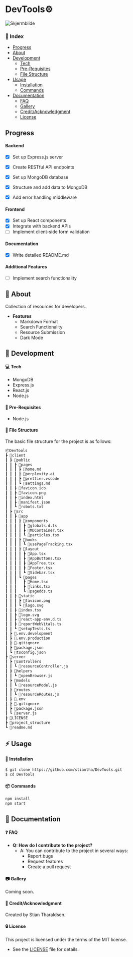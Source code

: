 <h1>DevTools⚙️</h1>

![Skjermbilde](https://github.com/stiantha/DevTools/assets/132207909/853631e0-b9c6-4338-9c68-4d7e66007ec8)

### :ledger: Index
- [Progress](#progress)
- [About](#beginner-about)
- [Development](#wrench-development)
  - [Tech](#computer-tech)
  - [Pre-Requisites](#notebook-pre-requisites)
  - [File Structure](#file_folder-file-structure)
- [Usage](#zap-usage)
  - [Installation](#electric_plug-installation)
  - [Commands](#package-commands)
- [Documentation](#book-documentation)
    - [FAQ](#question-faq)
    - [Gallery](#camera-gallery)
    - [Credit/Acknowledgment](#star2-creditacknowledgment)
    - [License](#lock-license)
## Progress
#### Backend
- [x] Set up Express.js server
- [x] Create RESTful API endpoints
- [x] Set up MongoDB database
- [x] Structure and add data to MongoDB
- [x] Add error handling middleware


#### Frontend
- [x] Set up React components
- [x] Integrate with backend APIs
- [ ] Implement client-side form validation

#### Documentation
- [x] Write detailed README.md

#### Additional Features
- [ ] Implement search functionality

## :beginner: About
Collection of resources for developers.<br>
- **Features**
    - Markdown Format
    - Search Functionality
    - Resource Submission
    - Dark Mode

## :wrench: Development

#### :computer: Tech

- MongoDB
- Express.js
- React.js
- Node.js

#### :notebook: Pre-Requisites

- Node.js

#### :file_folder: File Structure
The basic file structure for the project is as follows:
```bash
📦DevTools
┣ 📂client
┃ ┣ 📂public
┃ ┃ ┣ 📂pages
┃ ┃ ┃ ┣ 📜home.md
┃ ┃ ┃ ┣ 📜perplexity.ai
┃ ┃ ┃ ┣ 📜prettier.vscode
┃ ┃ ┃ ┗ 📜settings.md
┃ ┃ ┣ 📜favicon.ico
┃ ┃ ┣ 📜favicon.png
┃ ┃ ┣ 📜index.html
┃ ┃ ┣ 📜manifest.json
┃ ┃ ┗ 📜robots.txt
┃ ┣ 📂src
┃ ┃ ┣ 📂app
┃ ┃ ┃ ┣ 📂components
┃ ┃ ┃ ┃ ┣ 📜globals.d.ts
┃ ┃ ┃ ┃ ┣ 📜MDContainer.tsx
┃ ┃ ┃ ┃ ┗ 📜particles.tsx
┃ ┃ ┃ ┣ 📂hooks
┃ ┃ ┃ ┃ ┗ 📜usePageTracking.tsx
┃ ┃ ┃ ┣ 📂layout
┃ ┃ ┃ ┃ ┣ 📜App.tsx
┃ ┃ ┃ ┃ ┣ 📜AppButtons.tsx
┃ ┃ ┃ ┃ ┣ 📜AppTree.tsx
┃ ┃ ┃ ┃ ┣ 📜Footer.tsx
┃ ┃ ┃ ┃ ┗ 📜Sidebar.tsx
┃ ┃ ┃ ┗ 📂pages
┃ ┃ ┃   ┣ 📜Home.tsx
┃ ┃ ┃   ┣ 📜links.tsx
┃ ┃ ┃   ┗ 📜pagedds.ts
┃ ┃ ┣ 📂static
┃ ┃ ┃ ┣ 📜favicon.png
┃ ┃ ┃ ┗ 📜logo.svg
┃ ┃ ┣ 📜index.tsx
┃ ┃ ┣ 📜logo.svg
┃ ┃ ┣ 📜react-app-env.d.ts
┃ ┃ ┣ 📜reportWebVitals.ts
┃ ┃ ┗ 📜setupTests.ts
┃ ┣ 📜.env.development
┃ ┣ 📜.env.production
┃ ┣ 📜.gitignore
┃ ┣ 📜package.json
┃ ┗ 📜tsconfig.json
┣ 📂server
┃ ┣ 📂controllers
┃ ┃ ┗ 📜resourceController.js
┃ ┣ 📂helpers
┃ ┃ ┗ 📜openBrowser.js
┃ ┣ 📂models
┃ ┃ ┗ 📜resourceModel.js
┃ ┣ 📂routes
┃ ┃ ┗ 📜resourceRoutes.js
┃ ┣ 📜.env
┃ ┣ 📜.gitignore
┃ ┣ 📜package.json
┃ ┗ 📜server.js
┣ 📜LICENSE
┣ 📜project_structure
┗ 📜readme.md


```
## :zap: Usage
#### :electric_plug: Installation
```bash
$ git clone https://github.com/stiantha/DevTools.git
$ cd DevTools
```

#### :package: Commands
```bash
npm install
npm start
```
## :book: Documentation

#### :question: FAQ

- **Q: How do I contribute to the project?**
  - A: You can contribute to the project in several ways:
    - Report bugs
    - Request features
    - Create a pull request

#### :camera: Gallery
Coming soon.

#### :star2: Credit/Acknowledgment
Created by Stian Tharaldsen.
#### :lock: License
This project is licensed under the terms of the MIT license.
- See the [LICENSE](LICENSE) file for details.
